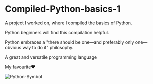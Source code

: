 # Compiled-Python-basics-1

A project I worked on, where I compiled the basics of Python. 

Python beginners will find this compilation helpful.

Python embraces a "there should be one—and preferably only one—obvious way to do it" philosophy. 

A great and versatile programming language

My favourite❤️

![Python-Symbol](https://user-images.githubusercontent.com/102169299/201274483-8f328d9b-16d2-4ce3-a5d9-40d5094b7313.png)
